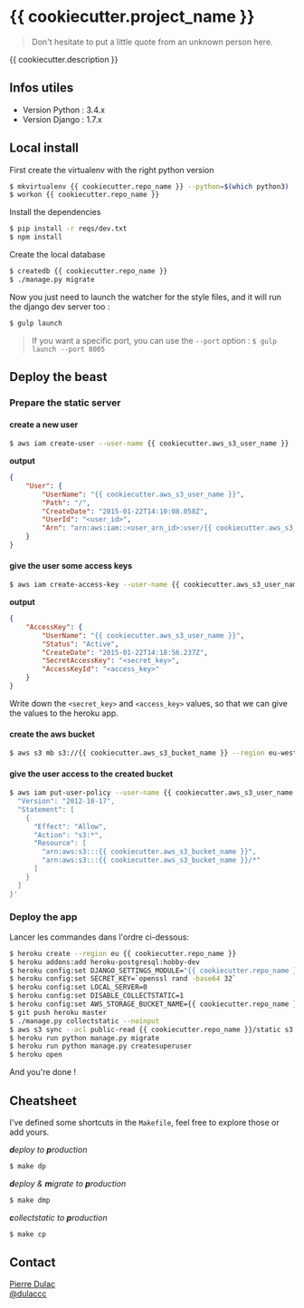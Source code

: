 # {{ cookiecutter.project_name }}

> Don't hesitate to put a little quote from an unknown person here.

{{ cookiecutter.description }}


## Infos utiles

- Version Python : 3.4.x
- Version Django : 1.7.x


## Local install

First create the virtualenv with the right python version

```sh
$ mkvirtualenv {{ cookiecutter.repo_name }} --python=$(which python3)
$ workon {{ cookiecutter.repo_name }}
```

Install the dependencies

```sh
$ pip install -r reqs/dev.txt
$ npm install
```

Create the local database

```sh
$ createdb {{ cookiecutter.repo_name }}
$ ./manage.py migrate
```

Now you just need to launch the watcher for the style files, and it will run the django dev server too :

```sh
$ gulp launch
```

> If you want a specific port, you can use the `--port` option : `$ gulp launch --port 8005`


## Deploy the beast

### Prepare the static server

#### create a new user

```sh
$ aws iam create-user --user-name {{ cookiecutter.aws_s3_user_name }}
```

**output**
```json
{
    "User": {
        "UserName": "{{ cookiecutter.aws_s3_user_name }}", 
        "Path": "/", 
        "CreateDate": "2015-01-22T14:10:08.058Z", 
        "UserId": "<user_id>", 
        "Arn": "arn:aws:iam::<user_arn_id>:user/{{ cookiecutter.aws_s3_user_name }}"
    }
}
```

#### give the user some access keys

```sh
$ aws iam create-access-key --user-name {{ cookiecutter.aws_s3_user_name }}
```

**output**
```json
{
    "AccessKey": {
        "UserName": "{{ cookiecutter.aws_s3_user_name }}", 
        "Status": "Active", 
        "CreateDate": "2015-01-22T14:18:56.237Z", 
        "SecretAccessKey": "<secret_key>", 
        "AccessKeyId": "<access_key>"
    }
}
```

Write down the `<secret_key>` and `<access_key>` values, so that we can give the values to the heroku app.

#### create the aws bucket

```sh
$ aws s3 mb s3://{{ cookiecutter.aws_s3_bucket_name }} --region eu-west-1
```

#### give the user access to the created bucket

```sh
$ aws iam put-user-policy --user-name {{ cookiecutter.aws_s3_user_name }} --policy-name AmazonS3FullAccess-{{ cookiecutter.aws_s3_user_name }} --policy-document '{
  "Version": "2012-10-17",
  "Statement": [
    {
      "Effect": "Allow",
      "Action": "s3:*",
      "Resource": [
        "arn:aws:s3:::{{ cookiecutter.aws_s3_bucket_name }}",
        "arn:aws:s3:::{{ cookiecutter.aws_s3_bucket_name }}/*"
      ]
    }
  ]
}'
```


### Deploy the app

Lancer les commandes dans l'ordre ci-dessous:

```sh
$ heroku create --region eu {{ cookiecutter.repo_name }}
$ heroku addons:add heroku-postgresql:hobby-dev
$ heroku config:set DJANGO_SETTINGS_MODULE="{{ cookiecutter.repo_name }}.settings.prod"
$ heroku config:set SECRET_KEY=`openssl rand -base64 32`
$ heroku config:set LOCAL_SERVER=0
$ heroku config:set DISABLE_COLLECTSTATIC=1
$ heroku config:set AWS_STORAGE_BUCKET_NAME={{ cookiecutter.repo_name }} AWS_S3_ACCESS_KEY_ID="<access_key>" AWS_S3_SECRET_ACCESS_KEY="<secret_key>"
$ git push heroku master
$ ./manage.py collectstatic --noinput
$ aws s3 sync --acl public-read {{ cookiecutter.repo_name }}/static s3://{{ cookiecutter.aws_s3_bucket_name }}/static/
$ heroku run python manage.py migrate
$ heroku run python manage.py createsuperuser
$ heroku open
```

And you're done !


## Cheatsheet

I've defined some shortcuts in the `Makefile`, feel free to explore those or add yours.

_**d**eploy to **p**roduction_
```sh
$ make dp
```

_**d**eploy & **m**igrate to **p**roduction_
```sh
$ make dmp
```

_**c**ollectstatic to **p**roduction_
```sh
$ make cp
```


## Contact

[Pierre Dulac](http://github.com/dulaccc)  
[@dulaccc](https://twitter.com/dulaccc)

